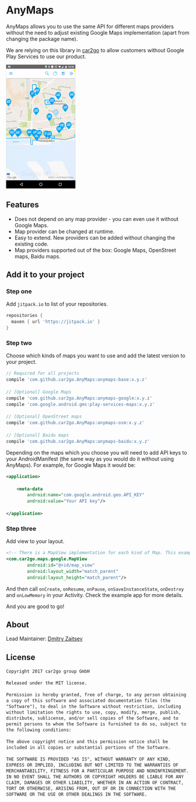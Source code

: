 # AnyMaps

AnyMaps allows you to use the same API for different maps providers without the need to adjust existing Google Maps implementation (apart from changing the package name).

We are relying on this library in [car2go](https://www.car2go.com) to allow customers without Google Play Services to use our product.

![ ](/screenshot.gif)


## Features

* Does not depend on any map provider - you can even use it without Google Maps.
* Map provider can be changed at runtime.
* Easy to extend. New providers can be added without changing the existing code.
* Map providers supported out of the box: Google Maps, OpenStreet maps, Baidu maps.

## Add it to your project

### Step one

Add `jitpack.io` to list of your repositories.

```groovy
repositories {
  maven { url 'https://jitpack.io' }
}
```

### Step two

Choose which kinds of maps you want to use and add the latest version to your project.

```groovy
// Required for all projects
compile 'com.github.car2go.AnyMaps:anymaps-base:x.y.z'
 
// [Optional] Google Maps
compile 'com.github.car2go.AnyMaps:anymaps-google:x.y.z'
compile 'com.google.android.gms:play-services-maps:x.y.z'
 
// [Optional] OpenStreet maps
compile 'com.github.car2go.AnyMaps:anymaps-osm:x.y.z'
 
// [Optional] Baidu maps
compile 'com.github.car2go.AnyMaps:anymaps-baidu:x.y.z'
```

Depending on the maps which you choose you will need to add API keys to your AndroidManifest (the same way as you would do it without using AnyMaps). For example, for Google Maps it would be:

```xml
<application>
    
    <meta-data 
        android:name="com.google.android.geo.API_KEY" 
        android:value="Your API key"/>
    
</application>
```

### Step three

Add view to your layout.

```xml
<!-- There is a MapView implementation for each kind of Map. This example shows Google Maps. -->
<com.car2go.maps.google.MapView
        android:id="@+id/map_view"
        android:layout_width="match_parent"
        android:layout_height="match_parent"/>
```

And then call `onCreate`, `onResume`, `onPause`, `onSaveInstanceState`, `onDestroy` and `onLowMemory` in your Activity. Check the example app for more details.

And you are good to go!

## About

Lead Maintainer: [Dmitry Zaitsev](https://github.com/dmitry-zaitsev)

## License

```
Copyright 2017 car2go group GmbH

Released under the MIT license.

Permission is hereby granted, free of charge, to any person obtaining a copy of this software and associated documentation files (the "Software"), to deal in the Software without restriction, including without limitation the rights to use, copy, modify, merge, publish, distribute, sublicense, and/or sell copies of the Software, and to permit persons to whom the Software is furnished to do so, subject to the following conditions:

The above copyright notice and this permission notice shall be included in all copies or substantial portions of the Software.

THE SOFTWARE IS PROVIDED "AS IS", WITHOUT WARRANTY OF ANY KIND, EXPRESS OR IMPLIED, INCLUDING BUT NOT LIMITED TO THE WARRANTIES OF MERCHANTABILITY, FITNESS FOR A PARTICULAR PURPOSE AND NONINFRINGEMENT. IN NO EVENT SHALL THE AUTHORS OR COPYRIGHT HOLDERS BE LIABLE FOR ANY CLAIM, DAMAGES OR OTHER LIABILITY, WHETHER IN AN ACTION OF CONTRACT, TORT OR OTHERWISE, ARISING FROM, OUT OF OR IN CONNECTION WITH THE SOFTWARE OR THE USE OR OTHER DEALINGS IN THE SOFTWARE.
```
